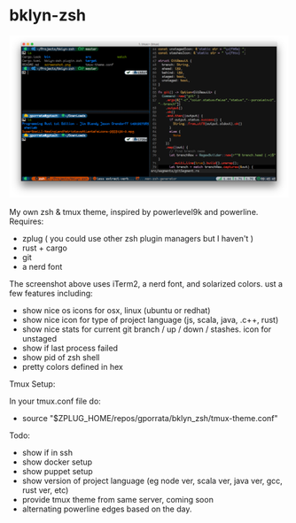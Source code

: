# bklyn-zsh

![screenshot](https://raw.githubusercontent.com/gporrata/bklyn-zsh/master/screenshot.png)

My own zsh & tmux theme, inspired by powerlevel9k and powerline. Requires:

* zplug ( you could use other zsh plugin managers but I haven't )
* rust + cargo
* git
* a nerd font

The screenshot above uses iTerm2, a nerd font, and solarized
colors. ust a few features including:

* show nice os icons for osx, linux (ubuntu or redhat)
* show nice icon for type of project language (js, scala, java, .c++, rust)
* show nice stats for current git branch / up / down / stashes. icon for unstaged
* show if last process failed
* show pid of zsh shell
* pretty colors defined in hex

Tmux Setup:

In your tmux.conf file do:
* source "$ZPLUG_HOME/repos/gporrata/bklyn_zsh/tmux-theme.conf"

Todo:

* show if in ssh
* show docker setup
* show puppet setup
* show version of project language (eg node ver, scala ver, java ver, gcc, rust ver, etc)
* provide tmux theme from same server, coming soon
* alternating powerline edges based on the day.
